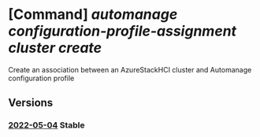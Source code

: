 # [Command] _automanage configuration-profile-assignment cluster create_

Create an association between an AzureStackHCI cluster and Automanage configuration profile

## Versions

### [2022-05-04](/Resources/mgmt-plane/L3N1YnNjcmlwdGlvbnMve30vcmVzb3VyY2Vncm91cHMve30vcHJvdmlkZXJzL21pY3Jvc29mdC5henVyZXN0YWNraGNpL2NsdXN0ZXJzL3t9L3Byb3ZpZGVycy9taWNyb3NvZnQuYXV0b21hbmFnZS9jb25maWd1cmF0aW9ucHJvZmlsZWFzc2lnbm1lbnRzL3t9/2022-05-04.xml) **Stable**

<!-- mgmt-plane /subscriptions/{}/resourcegroups/{}/providers/microsoft.azurestackhci/clusters/{}/providers/microsoft.automanage/configurationprofileassignments/{} 2022-05-04 -->
